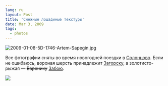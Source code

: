 ```yaml
---
lang: ru
layout: Post
title: 'Снежные лошадиные текстуры'
date: Mar 3, 2009
tags:
  - photos
---
```


![2009-01-08-5D-1746-Artem-Sapegin.jpg](photo://719)

Все фотографии сняты во время новогодней поездки в [Солонцово](http://morning.photos/travel/solontsovo "Фотографии из Солонцово"). Если не ошибаюсь, вороная шерсть принадлежит [Загорску](http://solontsovo-horse.ru/horses/zagorsk.html "Вороной мерин Загорск"), а золотисто-рыжая — ~~Варенику~~ [Забою](http://solontsovo-horse.ru/horses/zaboy.html "Золотисто-рыжий мерин Забой").

<!--more-->

![](/images/blog/2009-01-07-5D-1394-Artem-Sapegin.jpg)
